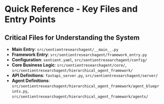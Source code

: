 # Quick Reference - Key Files and Entry Points

## Critical Files for Understanding the System

*   **Main Entry**: `src/sentientresearchagent/__main__.py`
*   **Framework Entry**: `src/sentientresearchagent/framework_entry.py`
*   **Configuration**: `sentient.yaml`, `src/sentientresearchagent/config/`
*   **Core Business Logic**: `src/sentientresearchagent/core/`, `src/sentientresearchagent/hierarchical_agent_framework/`
*   **API Definitions**: `fastapi_server.py`, `src/sentientresearchagent/server/`
*   **Agent Definitions**: `src/sentientresearchagent/hierarchical_agent_framework/agent_blueprints.py`, `src/sentientresearchagent/hierarchical_agent_framework/agents/`
